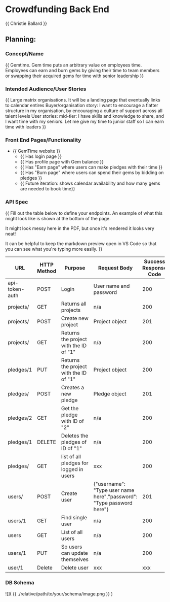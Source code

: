 # Crowdfunding Back End
{{ Christie Ballard }}

## Planning:
### Concept/Name
{{ Gemtime. Gem time puts an arbitrary value on employees time. Employees can earn and burn gems by giving their time to team members or swapping their acquired gems for time with senior leadership }}

### Intended Audience/User Stories
{{ Large matrix organisations. It will be a landing page that eventually links to calendar entires 
Buyer/organisation story: I want to encourage a flatter structure in my organisation, by encouraging a culture of support across all talent levels
User stories:
mid-tier: I have skills and knowledge to share, and I want time with my seniors. Let me give my time to junior staff so I can earn time with leaders
}}

### Front End Pages/Functionality
- {{ GemTime website }}
    - {{ Has login page }}
    - {{ Has profile page with Gem balance }}
    - {{ Has "Earn page" where users can make pledges with their time }}
    - {{ Has "Burn page" where users can spend their gems by bidding on pledges }}
    - {{ Future iteration: shows calendar availability and how many gems are needed to book time}}

### API Spec
{{ Fill out the table below to define your endpoints. An example of what this might look like is shown at the bottom of the page. 

It might look messy here in the PDF, but once it's rendered it looks very neat! 

It can be helpful to keep the markdown preview open in VS Code so that you can see what you're typing more easily. }}

| URL | HTTP Method | Purpose | Request Body | Success Response Code | Authentication/Authorisation |
| --- | ----------- | ------- | ------------ | --------------------- | ---------------------------- |
|  api-token-auth   |   POST |    Login   |    User name and password  |     200     |      anyone            |
| projects/ | GET | Returns all projects | n/a | 200 | n/a 
| projects/ | POST | Create new project | Project object | 201 | Must be logged in
| projects/ | GET | Returns the project with the ID of "1" | n/a | 200 | n/a
| pledges/1 | PUT | Returns the project with the ID of "1" | Project object | 200 | Must be logged in. Must be project owner.
| pledges/ | POST | Creates a new pledge | Pledge object | 201 | Must be logged in. Must be project owner.
| pledges/2 | GET | Get the pledge with ID of "2" | n/a | 200 | n/a
| pledges/1 | DELETE | Deletes the pledges of ID of "1" | n/a | 200 | Must be logged in. Must be pledge owner. 
| pledges/ | GET | list of all pledges for logged in users | xxx | 200 | Must be logged in. Must be pledge owner.
| users/ | POST | Create user | {"username": "Type user name here","password": "Type password here"} |201 | Must be logged in.
| users/1 | GET | Find single user | n/a | 200 | Must be logged in.
| users | GET | List of all users | n/a | 200 | Must be logged in.
| users/1 | PUT | So users can update themselves | n/a | 200 | Must be logged in.
| user/1 | Delete | Delete user | xxx | xxx | Must be logged in



### DB Schema
![]( {{ ./relative/path/to/your/schema/image.png }} )
